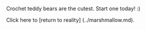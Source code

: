 Crochet teddy bears are the cutest. Start one today! :)

Click here to [return to reality] (../marshmallow.md).
